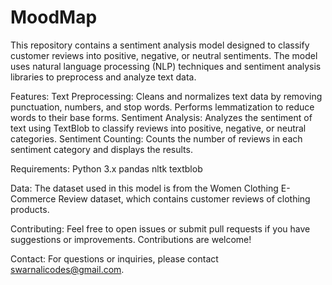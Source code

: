 # MoodMap

This repository contains a sentiment analysis model designed to classify customer reviews into positive, negative, or neutral sentiments. The model uses natural language processing (NLP) techniques and sentiment analysis libraries to preprocess and analyze text data.

Features:
Text Preprocessing: Cleans and normalizes text data by removing punctuation, numbers, and stop words. Performs lemmatization to reduce words to their base forms.
Sentiment Analysis: Analyzes the sentiment of text using TextBlob to classify reviews into positive, negative, or neutral categories.
Sentiment Counting: Counts the number of reviews in each sentiment category and displays the results.

Requirements:
Python 3.x
pandas
nltk
textblob

Data:
The dataset used in this model is from the Women Clothing E-Commerce Review dataset, which contains customer reviews of clothing products.

Contributing: 
Feel free to open issues or submit pull requests if you have suggestions or improvements. Contributions are welcome!

Contact:
For questions or inquiries, please contact swarnalicodes@gmail.com.
